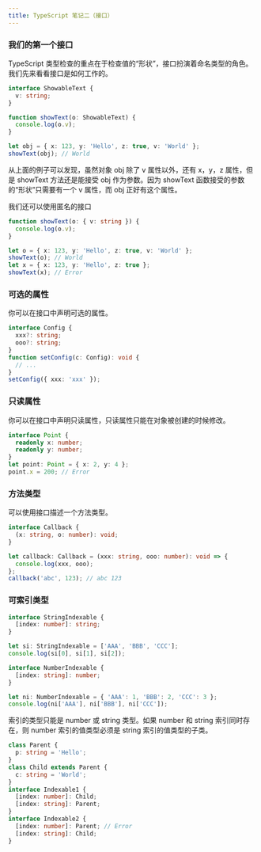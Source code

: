 ```yaml
---
title: TypeScript 笔记二（接口）
---
```


### 我们的第一个接口

TypeScript 类型检查的重点在于检查值的“形状”，接口扮演着命名类型的角色。我们先来看看接口是如何工作的。

```typescript
interface ShowableText {
  v: string;
}

function showText(o: ShowableText) {
  console.log(o.v);
}

let obj = { x: 123, y: 'Hello', z: true, v: 'World' };
showText(obj); // World
```

从上面的例子可以发现，虽然对象 obj 除了 v 属性以外，还有 x，y，z 属性，但是 showText 方法还是能接受 obj 作为参数。因为 showText 函数接受的参数的“形状”只需要有一个 v 属性，而 obj 正好有这个属性。

我们还可以使用匿名的接口

```typescript
function showText(o: { v: string }) {
  console.log(o.v);
}

let o = { x: 123, y: 'Hello', z: true, v: 'World' };
showText(o); // World
let x = { x: 123, y: 'Hello', z: true };
showText(x); // Error
```

### 可选的属性

你可以在接口中声明可选的属性。

```typescript
interface Config {
  xxx?: string;
  ooo?: string;
}
function setConfig(c: Config): void {
  // ...
}
setConfig({ xxx: 'xxx' });
```

### 只读属性

你可以在接口中声明只读属性，只读属性只能在对象被创建的时候修改。

```typescript
interface Point {
  readonly x: number;
  readonly y: number;
}
let point: Point = { x: 2, y: 4 };
point.x = 200; // Error
```

### 方法类型

可以使用接口描述一个方法类型。

```typescript
interface Callback {
  (x: string, o: number): void;
}

let callback: Callback = (xxx: string, ooo: number): void => {
  console.log(xxx, ooo);
};
callback('abc', 123); // abc 123
```

### 可索引类型

```typescript
interface StringIndexable {
  [index: number]: string;
}

let si: StringIndexable = ['AAA', 'BBB', 'CCC'];
console.log(si[0], si[1], si[2]);

interface NumberIndexable {
  [index: string]: number;
}

let ni: NumberIndexable = { 'AAA': 1, 'BBB': 2, 'CCC': 3 };
console.log(ni['AAA'], ni['BBB'], ni['CCC']);
```

索引的类型只能是 number 或 string 类型。如果 number 和 string 索引同时存在，则 number 索引的值类型必须是 string 索引的值类型的子类。

```typescript
class Parent {
  p: string = 'Hello';
}
class Child extends Parent {
  c: string = 'World';
}
interface Indexable1 {
  [index: number]: Child;
  [index: string]: Parent;
}
interface Indexable2 {
  [index: number]: Parent; // Error
  [index: string]: Child;
}
```
